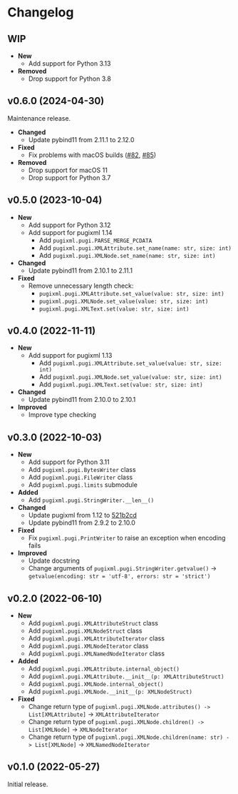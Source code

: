 # Changelog

## WIP

- **New**
  - Add support for Python 3.13
- **Removed**
  - Drop support for Python 3.8

## v0.6.0 (2024-04-30)

Maintenance release.

- **Changed**
  - Update pybind11 from 2.11.1 to 2.12.0
- **Fixed**
  - Fix problems with macOS builds ([#82](https://github.com/miute/pugixml-python/pull/82), [#85](https://github.com/miute/pugixml-python/pull/85))
- **Removed**
  - Drop support for macOS 11
  - Drop support for Python 3.7

## v0.5.0 (2023-10-04)

- **New**
  - Add support for Python 3.12
  - Add support for pugixml 1.14
    - Add `pugixml.pugi.PARSE_MERGE_PCDATA`
    - Add `pugixml.pugi.XMLAttribute.set_name(name: str, size: int)`
    - Add `pugixml.pugi.XMLNode.set_name(name: str, size: int)`
- **Changed**
  - Update pybind11 from 2.10.1 to 2.11.1
- **Fixed**
  - Remove unnecessary length check:
    - `pugixml.pugi.XMLAttribute.set_value(value: str, size: int)`
    - `pugixml.pugi.XMLNode.set_value(value: str, size: int)`
    - `pugixml.pugi.XMLText.set(value: str, size: int)`

## v0.4.0 (2022-11-11)

- **New**
  - Add support for pugixml 1.13
    - Add `pugixml.pugi.XMLAttribute.set_value(value: str, size: int)`
    - Add `pugixml.pugi.XMLNode.set_value(value: str, size: int)`
    - Add `pugixml.pugi.XMLText.set(value: str, size: int)`
- **Changed**
  - Update pybind11 from 2.10.0 to 2.10.1
- **Improved**
  - Improve type checking

## v0.3.0 (2022-10-03)

- **New**
  - Add support for Python 3.11
  - Add `pugixml.pugi.BytesWriter` class
  - Add `pugixml.pugi.FileWriter` class
  - Add `pugixml.pugi.limits` submodule
- **Added**
  - Add `pugixml.pugi.StringWriter.__len__()`
- **Changed**
  - Update pugixml from 1.12 to [521b2cd](https://github.com/zeux/pugixml/tree/521b2cd854f8d65f173107d056d2b9c6d49b6563)
  - Update pybind11 from 2.9.2 to 2.10.0
- **Fixed**
  - Fix `pugixml.pugi.PrintWriter` to raise an exception when encoding fails
- **Improved**
  - Update docstring
  - Change arguments of `pugixml.pugi.StringWriter.getvalue()` → `getvalue(encoding: str = 'utf-8', errors: str = 'strict')`

## v0.2.0 (2022-06-10)

- **New**
  - Add `pugixml.pugi.XMLAttributeStruct` class
  - Add `pugixml.pugi.XMLNodeStruct` class
  - Add `pugixml.pugi.XMLAttributeIterator` class
  - Add `pugixml.pugi.XMLNodeIterator` class
  - Add `pugixml.pugi.XMLNamedNodeIterator` class
- **Added**
  - Add `pugixml.pugi.XMLAttribute.internal_object()`
  - Add `pugixml.pugi.XMLAttribute.__init__(p: XMLAttributeStruct)`
  - Add `pugixml.pugi.XMLNode.internal_object()`
  - Add `pugixml.pugi.XMLNode.__init__(p: XMLNodeStruct)`
- **Fixed**
  - Change return type of `pugixml.pugi.XMLNode.attributes() -> List[XMLAttribute]` → `XMLAttributeIterator`
  - Change return type of `pugixml.pugi.XMLNode.children() -> List[XMLNode]` → `XMLNodeIterator`
  - Change return type of `pugixml.pugi.XMLNode.children(name: str) -> List[XMLNode]` → `XMLNamedNodeIterator`

## v0.1.0 (2022-05-27)

Initial release.
